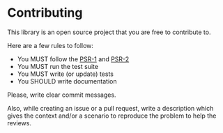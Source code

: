 Contributing
============
This library is an open source project that you are free to contribute to.

Here are a few rules to follow:
* You MUST follow the [PSR-1](http://www.php-fig.org/psr/1/) and [PSR-2](http://www.php-fig.org/psr/2/)
* You MUST run the test suite
* You MUST write (or update) tests
* You SHOULD write documentation

Please, write clear commit messages.

Also, while creating an issue or a pull request, write a description which gives the context and/or a scenario to
reproduce the problem to help the reviews.
